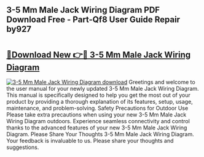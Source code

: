 ## 3-5 Mm Male Jack Wiring Diagram PDF Download Free - Part-Qf8 User Guide Repair by927

# <h2><a href="http://dfq9yh.blite.top/?on=3-5+Mm+Male+Jack+Wiring+Diagram">🔗Download New 👉🔴 3-5 Mm Male Jack Wiring Diagram</a></h2>

[![3-5 Mm Male Jack Wiring Diagram download](https://i.imgur.com/lujVjoI.png)](http://dfq9yh.blite.top/?on=3-5+Mm+Male+Jack+Wiring+Diagram)
Greetings and welcome to the user manual for your newly updated 3-5 Mm Male Jack Wiring Diagram. This manual is specifically designed to help you get the most out of your product by providing a thorough explanation of its features, setup, usage, maintenance, and problem-solving. Safety Precautions for Outdoor Use Please take extra precautions when using your new 3-5 Mm Male Jack Wiring Diagram outdoors. Experience seamless connectivity and control thanks to the advanced features of your new 3-5 Mm Male Jack Wiring Diagram. Please Share Your Thoughts 3-5 Mm Male Jack Wiring Diagram. Your feedback is invaluable to us. Please share your thoughts and suggestions.
